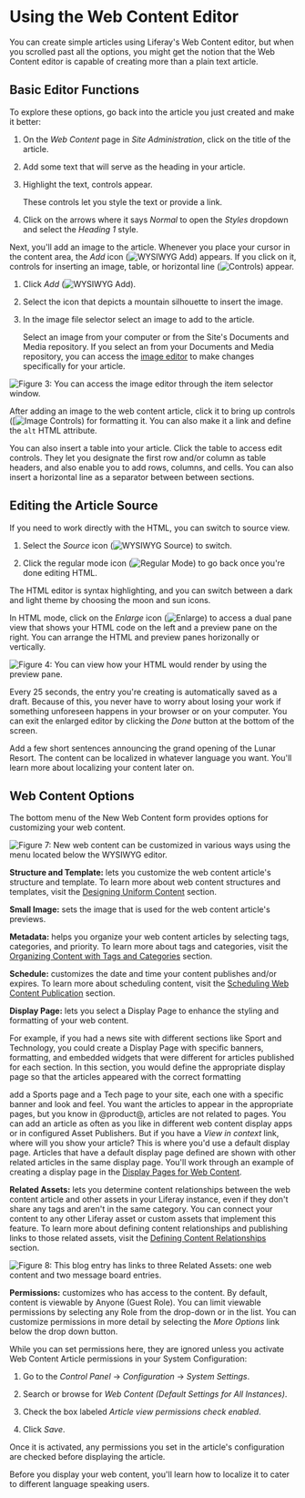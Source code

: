 # Using the Web Content Editor [](id=using-the-wysiwyg-editor)

You can create simple articles using Liferay's Web Content editor, but when you
scrolled past all the options, you might get the notion that the Web
Content editor is capable of creating more than a plain text article.

## Basic Editor Functions

To explore these options, go back into the article you just created and make it 
better:

1.  On the *Web Content* page in *Site Administration*, click on the title of
    the article.

2.  Add some text that will serve as the heading in your article.

3.  Highlight the text, controls appear. 

    These controls let you style the text or provide a link.
    
4.  Click on the arrows where it says *Normal* to open the *Styles* dropdown 
    and select the *Heading 1* style.

Next, you'll add an image to the article. Whenever you place your cursor in the content area, the *Add* icon (![WYSIWYG Add](../../../images/icon-wysiwyg-add.png)) appears. If you click on
it, controls for inserting an image, table, or horizontal line
(![Controls](../../../images/icon-content-insert-controls.png)) appear.

1.  Click *Add* (![WYSIWYG Add](../../../images/icon-wysiwyg-add.png)).

2.  Select the icon that depicts a mountain silhouette to insert the image.

3.  In the image file selector select an image to add to the article.

     Select an image from your computer or from the Site's 
     Documents and Media repository. If you select an from your 
     Documents and Media  repository, you can access the [image 
     editor](/discover/portal/-/knowledge_base/7-1/editing-images) to make
     changes specifically for your article.
     
     
![Figure 3: You can access the image editor through the item selector window.](../../../images/image-editor-preview-window.png)

After adding an image to the web content article, click it to bring up controls
([![Image Controls](../../../images/icon-wysiwyg-image-controls.png)) for
formatting it. You can also make it a link and define the `alt` HTML attribute.

You can also insert a table into your article. Click the table to access edit controls. They let you designate the first row and/or column as table headers, and also enable you to add rows, columns, and cells. You can also insert a horizontal line as a separator between between sections.

## Editing the Article Source

If you need to work directly with the HTML, you can switch to source view. 

1.  Select the *Source* icon (![WYSIWYG Source](../../../images/icon-wysiwyg-source.png)) to switch. 

2.  Click the regular mode icon (![Regular Mode](../../../images/icon-paint-roller.png)) to go back once you're done
    editing HTML.
    
The HTML editor is syntax highlighting, and you can switch between a dark and 
light theme by choosing the moon and sun icons.

In HTML mode, click on the *Enlarge* icon
(![Enlarge](../../../images/icon-enlarge.png)) to access a dual pane view that 
shows your HTML code on the left and a preview pane on the right. You can 
arrange the HTML and preview panes horizonally or vertically.

![Figure 4: You can view how your HTML would render by using the preview pane.](../../../images/web-content-editor-html.png)

Every 25 seconds, the entry you're creating is automatically saved as a draft.
Because of this, you never have to worry about losing your work if something
unforeseen happens in your browser or on your computer. You can exit the
enlarged editor by clicking the *Done* button at the bottom of the screen.

Add a few short sentences announcing the grand opening of the Lunar Resort. The
content can be localized in whatever language you want. You'll learn more about
localizing your content later on.

## Web Content Options

The bottom menu of the New Web Content form provides options for customizing
your web content.

![Figure 7: New web content can be customized in various ways using the menu located below the WYSIWYG editor.](../../../images/wcm-menu.png)

**Structure and Template:** lets you customize the web content article's
structure and template. To learn more about web content structures and
templates, visit the [Designing Uniform Content](/discover/portal/-/knowledge_base/7-1/designing-uniform-content)
section.

**Small Image:** sets the image that is used for the web content article's
previews.

**Metadata:** helps you organize your web content articles by selecting tags, categories, and priority. To learn more about tags and categories, visit the
[Organizing Content with Tags and Categories](/discover/portal/-/knowledge_base/7-1/organizing-content-with-tags-and-categories)
section.

**Schedule:** customizes the date and time your content publishes and/or
expires. To learn more about scheduling content, visit the
[Scheduling Web Content Publication](/discover/portal/-/knowledge_base/7-1/scheduling-web-content-publication)
section.

**Display Page:** lets you select a Display Page to enhance the styling and formatting of your web content.

For example, if you had a news site with different sections like Sport and 
Technology, you could create a Display Page with specific banners, formatting, 
and embedded widgets that were different for articles published for each 
section. In this section, you would define the appropriate display page so that 
the articles appeared with the correct formatting

add a Sports page and a Tech page to your site, each one with a specific banner
and look and feel. You want the articles to appear in the appropriate pages, but
you know in @product@, articles are not related to pages. You can add an article
as often as you like in different web content display apps or in configured
Asset Publishers. But if you have a *View in context* link, where will you show
your article? This is where you'd use a default display page. Articles that have
a default display page defined are shown with other related articles in the same
display page. You'll work through an example of creating a display page in the
[Display Pages for Web Content](/discover/portal/-/knowledge_base/7-1/display-pages-for-web-content).

**Related Assets:** lets you determine content relationships between the web
content article and other assets in your Liferay instance, even if they don't
share any tags and aren't in the same category. You can connect your content to
any other Liferay asset or custom assets that implement this feature. To learn 
more about defining content relationships and publishing links to those related 
assets, visit the [Defining Content Relationships](/discover/portal/-/knowledge_base/7-1/defining-content-relationships)
section.

![Figure 8: This blog entry has links to three Related Assets: one web content and two message board entries.](../../../images/related-assets-link.png)

**Permissions:** customizes who has access to the content. By default, content
is viewable by Anyone (Guest Role). You can limit viewable permissions by
selecting any Role from the drop-down or in the list. You can customize 
permissions in more detail by selecting the *More Options* link below the drop 
down button. 

While you can set permissions here, they are ignored unless you activate Web
Content Article permissions in your System Configuration: 

1. Go to the *Control Panel* &rarr; *Configuration* &rarr; *System Settings*.

2. Search or browse for *Web Content (Default Settings for All Instances)*.

3. Check the box labeled *Article view permissions check enabled*.

4. Click *Save*.

Once it is activated, any permissions you set in the article's configuration are
checked before displaying the article.

Before you display your web content, you'll learn how to localize it to cater to
different language speaking users.

